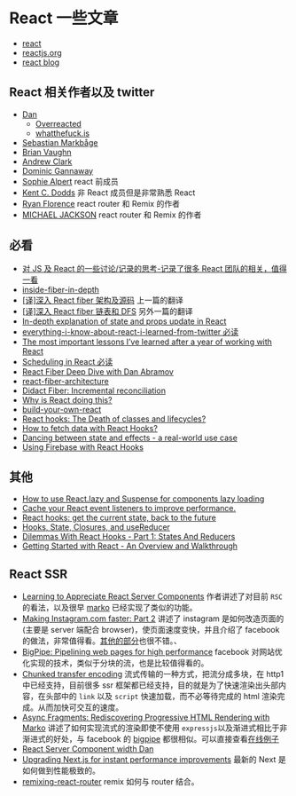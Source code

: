 # React 一些文章

- [react](https://github.com/facebook/react)
- [reactjs.org](https://reactjs.org/)
- [react blog](https://reactjs.org/blog/2020/12/21/data-fetching-with-react-server-components.html)

## React 相关作者以及 twitter

- [Dan](https://twitter.com/dan_abramov)
  - [Overreacted](https://overreacted.io/)
  - [whatthefuck.is](https://whatthefuck.is/)
- [Sebastian Markbåge](https://twitter.com/sebmarkbage)
- [Brian Vaughn](https://twitter.com/brian_d_vaughn)
- [Andrew Clark](https://twitter.com/acdlite)
- [Dominic Gannaway](https://twitter.com/trueadm)
- [Sophie Alpert](https://twitter.com/sophiebits) react 前成员
- [Kent C. Dodds](https://twitter.com/kentcdodds) 非 React 成员但是非常熟悉 React
- [Ryan Florence](https://twitter.com/ryanflorence) react router 和 Remix 的作者
- [MICHAEL JACKSON](https://twitter.com/mjackson) react router 和 Remix 的作者

## 必看

- [对 JS 及 React 的一些讨论/记录的思考-记录了很多 React 团队的相关，值得一看](https://zhuanlan.zhihu.com/p/374450428)
- [inside-fiber-in-depth](https://medium.com/react-in-depth/inside-fiber-in-depth-overview-of-the-new-reconciliation-algorithm-in-react-e1c04700ef6e)
- [[译]深入 React fiber 架构及源码](https://zhuanlan.zhihu.com/p/57346388) 上一篇的翻译
- [[译]深入 React fiber 链表和 DFS](https://zhuanlan.zhihu.com/p/57856350) 另外一篇的翻译
- [In-depth explanation of state and props update in React](https://medium.com/react-in-depth/in-depth-explanation-of-state-and-props-update-in-react-51ab94563311)
- [everything-i-know-about-react-i-learned-from-twitter 必读](https://speakerdeck.com/jenncreighton/everything-i-know-about-react-i-learned-from-twitter)
- [The most important lessons I’ve learned after a year of working with React](https://medium.freecodecamp.org/mindset-lessons-from-a-year-with-react-1de862421981)
- [Scheduling in React 必读](https://philippspiess.com/scheduling-in-react/)
- [React Fiber Deep Dive with Dan Abramov](https://www.youtube.com/watch?v=aS41Y_eyNrU&app=desktop)
- [react-fiber-architecture](https://github.com/acdlite/react-fiber-architecture)
- [Didact Fiber: Incremental reconciliation](https://engineering.hexacta.com/didact-fiber-incremental-reconciliation-b2fe028dcaec)
- [Why is React doing this?](https://gist.github.com/sebmarkbage/a5ef436427437a98408672108df01919)
- [build-your-own-react](https://pomb.us/build-your-own-react/)
- [React hooks: The Death of classes and lifecycles?](https://blog.usejournal.com/react-hooks-death-of-classes-and-lifecycles-c8db5956558c)
- [How to fetch data with React Hooks?](https://www.robinwieruch.de/react-hooks-fetch-data/)
- [Dancing between state and effects - a real-world use case](https://github.com/facebook/react/issues/15240)
- [Using Firebase with React Hooks](https://benmcmahen.com/using-firebase-with-react-hooks/)

## 其他

- [How to use React.lazy and Suspense for components lazy loading](https://medium.freecodecamp.org/how-to-use-react-lazy-and-suspense-for-components-lazy-loading-8d420ecac58)
- [Cache your React event listeners to improve performance.](https://hackernoon.com/cache-your-react-event-listeners-to-improve-performance-37bda57ac965)
- [React hooks: get the current state, back to the future](https://dev.to/scastiel/react-hooks-get-the-current-state-back-to-the-future-3op2)
- [Hooks, State, Closures, and useReducer](https://adamrackis.dev/state-and-use-reducer/)
- [Dilemmas With React Hooks - Part 1: States And Reducers](https://yearn2learn.netlify.com/dilemmas-with-react-hooks-1)
- [Getting Started with React - An Overview and Walkthrough](https://www.taniarascia.com/getting-started-with-react/)

## React SSR

- [Learning to Appreciate React Server Components](https://dev.to/this-is-learning/learning-to-appreciate-react-server-components-49ka) 作者讲述了对目前 `RSC` 的看法，以及很早 [marko](https://markojs.com/) 已经实现了类似的功能。
- [Making Instagram.com faster: Part 2](https://instagram-engineering.com/making-instagram-com-faster-part-2-f350c8fba0d4) 讲述了 instagram 是如何改造页面的(主要是 server 端配合 browser)，使页面速度变快，并且介绍了 facebook 的做法，非常值得看。[其他的部分](https://medium.com/@mr_sharpoblunto)也很不错。、
- [BigPipe: Pipelining web pages for high performance](https://engineering.fb.com/2010/06/04/web/bigpipe-pipelining-web-pages-for-high-performance/) facebook 对网站优化实现的技术，类似于分块的流，也是比较值得看的。
- [Chunked transfer encoding](https://en.wikipedia.org/wiki/Chunked_transfer_encoding) 流式传输的一种方式，把流分成多块，在 http1 中已经支持，目前很多 ssr 框架都已经支持，目的就是为了快速渲染出头部内容，在头部中的 `link` 以及 `script` 快速加载，而不必等待完成的 html 渲染完成。从而加快可交互的速度。
- [Async Fragments: Rediscovering Progressive HTML Rendering with Marko](https://tech.ebayinc.com/engineering/async-fragments-rediscovering-progressive-html-rendering-with-marko/) 讲述了如何实现流式的渲染即使不使用 `expressjs`以及渐进式相比于非渐进式的好处，与 facebook 的 [bigpipe](https://engineering.fb.com/2010/06/04/web/bigpipe-pipelining-web-pages-for-high-performance/) 都很相似。可以直接查看[在线例子](https://marko-progressive-rendering.herokuapp.com/?renderMode=progressive-out-of-order&jsLocation=middle)
- [React Server Component width Dan](https://dev.to/swyx/an-annotated-guide-to-the-react-server-components-demo-2a83#2021-architecture-qampa-notes)
- [Upgrading Next.js for instant performance improvements](https://vercel.com/blog/upgrading-nextjs-for-instant-performance-improvements) 最新的 Next 是如何做到性能极致的。
- [remixing-react-router](https://remix.run/blog/remixing-react-router) remix 如何与 router 结合。
